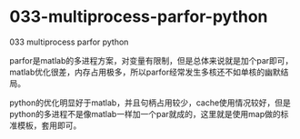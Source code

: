 # 033-multiprocess-parfor-python

033 multiprocess parfor python

parfor是matlab的多进程方案，对变量有限制，但是总体来说就是加个par即可，matlab优化很差，内存占用极多，所以parfor经常发生多核还不如单核的幽默结局。

python的优化明显好于matlab，并且句柄占用较少，cache使用情况较好，但是python的多进程不是像matlab一样加一个par就成的，这里就是使用map做的标准模板，套用即可。
